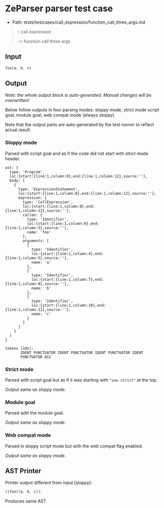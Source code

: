 # ZeParser parser test case

- Path: tests/testcases/call_expression/function_call_three_args.md

> :: call expression
>
> ::> function call three args

## Input

`````js
foo(a, b, c)
`````

## Output

_Note: the whole output block is auto-generated. Manual changes will be overwritten!_

Below follow outputs in four parsing modes: sloppy mode, strict mode script goal, module goal, web compat mode (always sloppy).

Note that the output parts are auto-generated by the test runner to reflect actual result.

### Sloppy mode

Parsed with script goal and as if the code did not start with strict mode header.

`````
ast: {
  type: 'Program',
  loc:{start:{line:1,column:0},end:{line:1,column:12},source:''},
  body: [
    {
      type: 'ExpressionStatement',
      loc:{start:{line:1,column:0},end:{line:1,column:12},source:''},
      expression: {
        type: 'CallExpression',
        loc:{start:{line:1,column:0},end:{line:1,column:12},source:''},
        callee: {
          type: 'Identifier',
          loc:{start:{line:1,column:0},end:{line:1,column:3},source:''},
          name: 'foo'
        },
        arguments: [
          {
            type: 'Identifier',
            loc:{start:{line:1,column:4},end:{line:1,column:5},source:''},
            name: 'a'
          },
          {
            type: 'Identifier',
            loc:{start:{line:1,column:7},end:{line:1,column:8},source:''},
            name: 'b'
          },
          {
            type: 'Identifier',
            loc:{start:{line:1,column:10},end:{line:1,column:11},source:''},
            name: 'c'
          }
        ]
      }
    }
  ]
}

tokens (10x):
       IDENT PUNCTUATOR IDENT PUNCTUATOR IDENT PUNCTUATOR IDENT
       PUNCTUATOR ASI
`````

### Strict mode

Parsed with script goal but as if it was starting with `"use strict"` at the top.

_Output same as sloppy mode._

### Module goal

Parsed with the module goal.

_Output same as sloppy mode._

### Web compat mode

Parsed in sloppy script mode but with the web compat flag enabled.

_Output same as sloppy mode._

## AST Printer

Printer output different from input [sloppy]:

````js
((foo)(a, b, c));
````

Produces same AST
